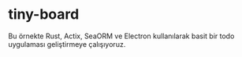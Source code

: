 # tiny-board
Bu örnekte Rust, Actix, SeaORM ve Electron kullanılarak basit bir todo uygulaması geliştirmeye çalışıyoruz.
